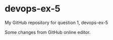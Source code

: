 # devops-ex-5
My GitHub repository for question 1, devops-ex-5

Some changes from GitHub online editor.
